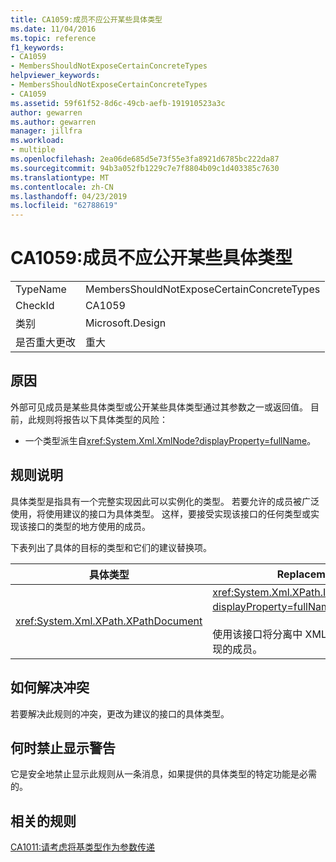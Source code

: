 ```yaml
---
title: CA1059:成员不应公开某些具体类型
ms.date: 11/04/2016
ms.topic: reference
f1_keywords:
- CA1059
- MembersShouldNotExposeCertainConcreteTypes
helpviewer_keywords:
- MembersShouldNotExposeCertainConcreteTypes
- CA1059
ms.assetid: 59f61f52-8d6c-49cb-aefb-191910523a3c
author: gewarren
ms.author: gewarren
manager: jillfra
ms.workload:
- multiple
ms.openlocfilehash: 2ea06de685d5e73f55e3fa8921d6785bc222da87
ms.sourcegitcommit: 94b3a052fb1229c7e7f8804b09c1d403385c7630
ms.translationtype: MT
ms.contentlocale: zh-CN
ms.lasthandoff: 04/23/2019
ms.locfileid: "62788619"
---
```

# <a name="ca1059-members-should-not-expose-certain-concrete-types"></a>CA1059:成员不应公开某些具体类型

|||
|-|-|
|TypeName|MembersShouldNotExposeCertainConcreteTypes|
|CheckId|CA1059|
|类别|Microsoft.Design|
|是否重大更改|重大|

## <a name="cause"></a>原因
 外部可见成员是某些具体类型或公开某些具体类型通过其参数之一或返回值。 目前，此规则将报告以下具体类型的风险：

- 一个类型派生自<xref:System.Xml.XmlNode?displayProperty=fullName>。

## <a name="rule-description"></a>规则说明
 具体类型是指具有一个完整实现因此可以实例化的类型。 若要允许的成员被广泛使用，将使用建议的接口为具体类型。 这样，要接受实现该接口的任何类型或实现该接口的类型的地方使用的成员。

 下表列出了具体的目标的类型和它们的建议替换项。

|具体类型|Replacement|
|-------------------|-----------------|
|<xref:System.Xml.XPath.XPathDocument>|<xref:System.Xml.XPath.IXPathNavigable?displayProperty=fullName>。<br /><br /> 使用该接口将分离中 XML 数据源的特定实现的成员。|

## <a name="how-to-fix-violations"></a>如何解决冲突
 若要解决此规则的冲突，更改为建议的接口的具体类型。

## <a name="when-to-suppress-warnings"></a>何时禁止显示警告
 它是安全地禁止显示此规则从一条消息，如果提供的具体类型的特定功能是必需的。

## <a name="related-rules"></a>相关的规则
 [CA1011:请考虑将基类型作为参数传递](../code-quality/ca1011-consider-passing-base-types-as-parameters.md)